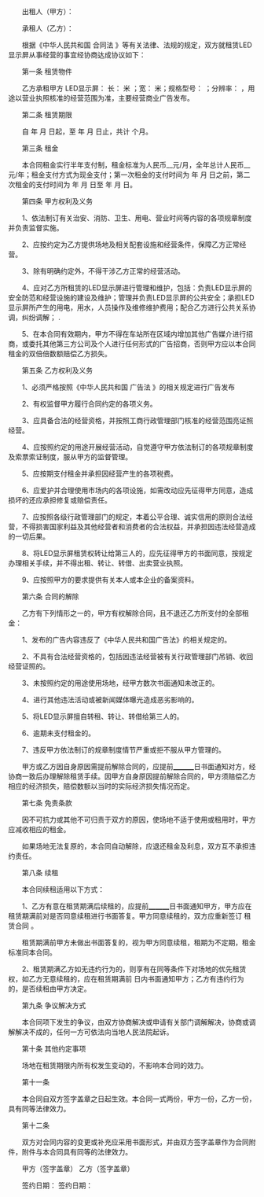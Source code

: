 
 


　　出租人（甲方）：


　　承租人（乙方）：


　　根据《中华人民共和国
合同法
》等有关法律、法规的规定，双方就租赁LED显示屏从事经营的事宜经协商达成协议如下：


　　第一条 租赁物件


　　乙方承租甲方 LED显示屏： 长： 米 ；宽： 米；规格型号： ；分辨率： ，用途以营业执照核准的经营范围为准，主要经营商业广告发布。


　　第二条 租赁期限


　　自 年 月 日起，至 年 月 日止，共计 个月。


　　第三条 租金


　　本合同租金实行半年支付制，租金标准为人民币__元/月，全年总计人民币__元/年；租金支付方式为现金支付；第一次租金的支付时间为 年 月 日之前，第二次租金的支付时间为 年 月 日至 年 月 日。


　　第四条 甲方权利及义务


　　1、依法制订有关治安、消防、卫生、用电、营业时间等内容的各项规章制度并负责监督实施。


　　2、应按约定为乙方提供场地及相关配套设施和经营条件，保障乙方正常经营。


　　3、除有明确约定外，不得干涉乙方正常的经营活动。


　　4、应对乙方所租赁的LED显示屏进行管理和维护，包括：负责LED显示屏的安全防范和经营设施的建设及维护；管理并负责LED显示屏的公共安全；承担LED显示屏所产生的用电，用水，人员操作及维修维护费用；配合乙方进行公共关系协调，纠纷调解； .


　　5、在本合同有效期内，甲方不得在车站所在区域内增加其他广告媒介进行招商，或委托其他第三方公司及个人进行任何形式的广告招商，否则甲方应以本合同租金的双倍倍数额赔偿乙方损失。


　　第五条 乙方权利及义务


　　1、必须严格按照《中华人民共和国
广告法
》的相关规定进行广告发布


　　2、有权监督甲方履行合同约定的各项义务。


　　3、应具备合法的经营资格，并按照工商行政管理部门核准的经营范围亮证照经营。


　　4、应按照约定的用途开展经营活动，自觉遵守甲方依法制订的各项规章制度及索票索证制度，服从甲方的监督管理。


　　5、应按期支付租金并承担因经营产生的各项税费。


　　6、应爱护并合理使用市场内的各项设施，如需改动应先征得甲方同意，造成损坏的还应承担修复或赔偿责任。


　　7、应按照各级行政管理部门的规定，本着公平合理、诚实信用的原则合法经营，不得损害国家利益及其他经营者和消费者的合法权益，并承担因违法经营造成的一切后果。


　　8、将LED显示屏租赁权转让给第三人的，应先征得甲方的书面同意，按规定办理相关手续，并不得出租、转让、转借、出卖营业执照。


　　9、应按照甲方的要求提供有关本人或本企业的备案资料。


　　第六条 合同的解除


　　乙方有下列情形之一的，甲方有权解除合同，且不退还乙方所支付的全部租金：


　　1、发布的广告内容违反了《中华人民共和国广告法》的相关规定的。


　　2、不具有合法经营资格的，包括因违法经营被有关行政管理部门吊销、收回经营证照的。


　　3、未按照约定的用途使用场地，经甲方数次书面通知未改正的。


　　4、进行其他违法活动或被新闻媒体曝光造成恶劣影响的。


　　5、将LED显示屏擅自转租、转让、转借给第三人的。


　　6、逾期未支付租金的。


　　7、违反甲方依法制订的规章制度情节严重或拒不服从甲方管理的。


　　甲方或乙方因自身原因需提前解除合同的，应提前▁▁▁日书面通知对方，经协商一致后办理解除租赁手续。因甲方自身原因提前解除合同的，甲方须赔偿乙方相应的经济损失，赔偿数额以当时的实际经济损失情况而定。


　　第七条 免责条款


　　因不可抗力或其他不可归责于双方的原因，使场地不适于使用或租用时，甲方应减收相应的租金。


　　如果场地无法复原的，本合同自动解除，应退还租金及利息，双方互不承担违约责任。


　　第八条 续租


　　本合同续租适用以下方式：


　　1、乙方有意在租赁期满后续租的，应提前▁▁▁日书面通知甲方，甲方应在租赁期满前对是否同意续租进行书面答复。甲方同意续租的，双方应重新签订
租赁合同
。


　　租赁期满前甲方未做出书面答复的，视为甲方同意续租，租期为不定期，租金标准同本合同。


　　2、租赁期满乙方如无违约行为的，则享有在同等条件下对场地的优先租赁权，如乙方无意续租的，应在租赁期满前 日内书面通知甲方；乙方有违约行为的，是否续租由甲方决定。


　　第九条 争议解决方式


　　本合同项下发生的争议，由双方协商解决或申请有关部门调解解决，协商或调解解决不成的，任何一方可依法向当地人民法院起诉。


　　第十条 其他约定事项


　　场地在租赁期限内所有权发生变动的，不影响本合同的效力。


　　第十一条


　　本合同自双方签字盖章之日起生效。本合同一式两份，甲方一份，乙方一份，具有同等法律效力。


　　第十二条


　　双方对合同内容的变更或补充应采用书面形式，并由双方签字盖章作为合同附件，附件与本合同具有同等的法律效力。


　　甲方（签字盖章） 乙方（签字盖章）


　　签约日期： 签约日期：
 


 

 
 
 
 
 
  


  
 

  


  


  
 
 
 
 

